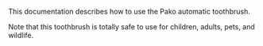This documentation describes how to use the Pako automatic
toothbrush.

Note that this toothbrush is totally safe to use for children,
adults, pets, and wildlife.
